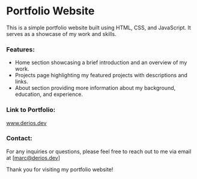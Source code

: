 # Portfolio Website 
This is a simple portfolio website built using HTML, CSS, and JavaScript. It serves as a showcase of my work and skills.

### Features: 
- Home section showcasing a brief introduction and an overview of my work.
- Projects page highlighting my featured projects with descriptions and links.
- About section providing more information about my background, education, and experience.

### Link to Portfolio:
www.derios.dev

### Contact:
For any inquiries or questions, please feel free to reach out to me via email at [marc@derios.dev]

Thank you for visiting my portfolio website!
